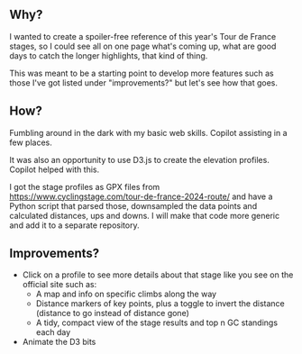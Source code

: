 ## Why?

I wanted to create a spoiler-free reference of this year's Tour de France stages, so I could see all on one page what's coming up, what are good days to catch the longer highlights, that kind of thing.

This was meant to be a starting point to develop more features such as those I've got listed under "improvements?" but let's see how that goes.

## How?

Fumbling around in the dark with my basic web skills. Copilot assisting in a few places.

It was also an opportunity to use D3.js to create the elevation profiles. Copilot helped with this.

I got the stage profiles as GPX files from https://www.cyclingstage.com/tour-de-france-2024-route/ and have a Python script that parsed those, downsampled the data points and calculated distances, ups and downs. I will make that code more generic and add it to a separate repository.

## Improvements?

- Click on a profile to see more details about that stage like you see on the official site such as:
  - A map and info on specific climbs along the way
  - Distance markers of key points, plus a toggle to invert the distance (distance to go instead of distance gone)
  - A tidy, compact view of the stage results and top n GC standings each day
- Animate the D3 bits
